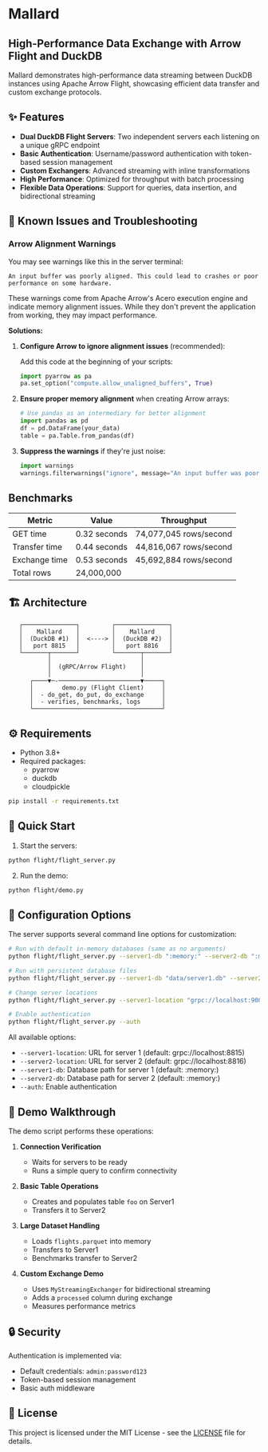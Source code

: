 # Mallard

## High-Performance Data Exchange with Arrow Flight and DuckDB

Mallard demonstrates high-performance data streaming between DuckDB instances using Apache Arrow Flight, showcasing efficient data transfer and custom exchange protocols.

## ✨ Features

- **Dual DuckDB Flight Servers**: Two independent servers each listening on a unique gRPC endpoint
- **Basic Authentication**: Username/password authentication with token-based session management
- **Custom Exchangers**: Advanced streaming with inline transformations
- **High Performance**: Optimized for throughput with batch processing
- **Flexible Data Operations**: Support for queries, data insertion, and bidirectional streaming

## 🔧 Known Issues and Troubleshooting

### Arrow Alignment Warnings

You may see warnings like this in the server terminal:

```
An input buffer was poorly aligned. This could lead to crashes or poor performance on some hardware.
```

These warnings come from Apache Arrow's Acero execution engine and indicate memory alignment issues. While they don't prevent the application from working, they may impact performance.

**Solutions:**

1. **Configure Arrow to ignore alignment issues** (recommended):

   Add this code at the beginning of your scripts:

   ```python
   import pyarrow as pa
   pa.set_option("compute.allow_unaligned_buffers", True)
   ```

2. **Ensure proper memory alignment** when creating Arrow arrays:

   ```python
   # Use pandas as an intermediary for better alignment
   import pandas as pd
   df = pd.DataFrame(your_data)
   table = pa.Table.from_pandas(df)
   ```

3. **Suppress the warnings** if they're just noise:

   ```python
   import warnings
   warnings.filterwarnings("ignore", message="An input buffer was poorly aligned")
   ```

## Benchmarks

| Metric        | Value        | Throughput             |
| ------------- | ------------ | ---------------------- |
| GET time      | 0.32 seconds | 74,077,045 rows/second |
| Transfer time | 0.44 seconds | 44,816,067 rows/second |
| Exchange time | 0.53 seconds | 45,692,884 rows/second |
| Total rows    | 24,000,000   |                        |

## 🏗 Architecture

```
   ┌───────────────┐         ┌───────────────┐
   │    Mallard    │         │    Mallard    │
   │  (DuckDB #1)  │  <----> │  (DuckDB #2)  │
   │   port 8815   │         │   port 8816   │
   └───────┬───────┘         └───────┬───────┘
           │                         │
           │  (gRPC/Arrow Flight)    │
           │                         │
      ┌────▼─-───────────────────────▼─────┐
      │        demo.py (Flight Client)     │
      │  - do_get, do_put, do_exchange     │
      │  - verifies, benchmarks, logs      │
      └────────────────────────────────────┘
```

## ⚙️ Requirements

- Python 3.8+
- Required packages:
  - pyarrow
  - duckdb
  - cloudpickle

```bash
pip install -r requirements.txt
```

## 🚀 Quick Start

1. Start the servers:

```bash
python flight/flight_server.py
```

2. Run the demo:

```bash
python flight/demo.py
```

## 🔧 Configuration Options

The server supports several command line options for customization:

```bash
# Run with default in-memory databases (same as no arguments)
python flight/flight_server.py --server1-db ":memory:" --server2-db ":memory:"

# Run with persistent database files
python flight/flight_server.py --server1-db "data/server1.db" --server2-db "data/server2.db"

# Change server locations
python flight/flight_server.py --server1-location "grpc://localhost:9000" --server2-location "grpc://localhost:9001"

# Enable authentication
python flight/flight_server.py --auth
```

All available options:

- `--server1-location`: URL for server 1 (default: grpc://localhost:8815)
- `--server2-location`: URL for server 2 (default: grpc://localhost:8816)
- `--server1-db`: Database path for server 1 (default: :memory:)
- `--server2-db`: Database path for server 2 (default: :memory:)
- `--auth`: Enable authentication

## 📖 Demo Walkthrough

The demo script performs these operations:

1. **Connection Verification**
   - Waits for servers to be ready
   - Runs a simple query to confirm connectivity

2. **Basic Table Operations**
   - Creates and populates table `foo` on Server1
   - Transfers it to Server2

3. **Large Dataset Handling**
   - Loads `flights.parquet` into memory
   - Transfers to Server1
   - Benchmarks transfer to Server2

4. **Custom Exchange Demo**
   - Uses `MyStreamingExchanger` for bidirectional streaming
   - Adds a `processed` column during exchange
   - Measures performance metrics

## 🔒 Security

Authentication is implemented via:

- Default credentials: `admin:password123`
- Token-based session management
- Basic auth middleware

## 📝 License

This project is licensed under the MIT License - see the [LICENSE](LICENSE) file for details.
